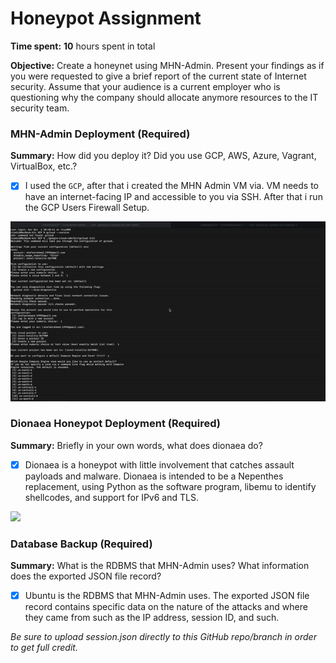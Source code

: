 # Honeypot Assignment

**Time spent:** **10** hours spent in total

**Objective:** Create a honeynet using MHN-Admin. Present your findings as if you were requested to give a brief report of the current state of Internet security. Assume that your audience is a current employer who is questioning why the company should allocate anymore resources to the IT security team.

### MHN-Admin Deployment (Required)

**Summary:** How did you deploy it? Did you use GCP, AWS, Azure, Vagrant, VirtualBox, etc.?

- [x] I used the ```GCP```, after that i created the MHN Admin VM via. VM needs to have an internet-facing IP and accessible to you via SSH. After that i run the GCP Users Firewall Setup. 

<img src="mhn-admin.gif">

### Dionaea Honeypot Deployment (Required)

**Summary:** Briefly in your own words, what does dionaea do?
- [x] Dionaea is a honeypot with little involvement that catches assault payloads and malware. Dionaea is intended to be a Nepenthes replacement, using Python as the software program, libemu to identify shellcodes, and support for IPv6 and TLS.

<img src="dionaea-honeypot.gif">

### Database Backup (Required) 

**Summary:** What is the RDBMS that MHN-Admin uses? What information does the exported JSON file record?
- [x] Ubuntu is the RDBMS that MHN-Admin uses. The exported JSON file record contains specific data on the nature of the attacks and where they came from such as the IP address, session ID, and such.

*Be sure to upload session.json directly to this GitHub repo/branch in order to get full credit.*
